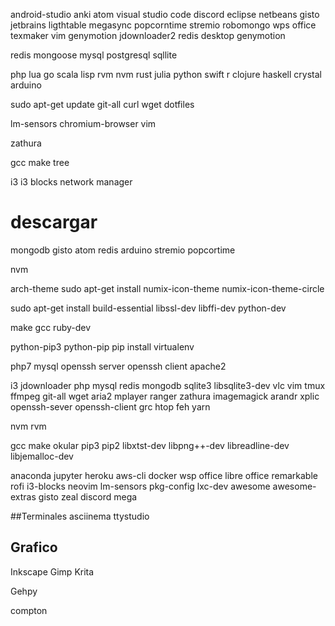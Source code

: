 android-studio
anki
atom
visual studio code
discord
eclipse
netbeans
gisto
jetbrains
ligthtable
megasync
popcorntime
stremio
robomongo
wps office
texmaker
vim
genymotion
jdownloader2
redis desktop
genymotion

redis
mongoose
mysql
postgresql
sqllite

php
lua
go
scala
lisp
rvm
nvm
rust
julia
python
swift
r
clojure
haskell
crystal
arduino

sudo apt-get update
git-all
curl
wget
dotfiles

lm-sensors
chromium-browser
vim

zathura

gcc
make
tree

i3
i3 blocks
network manager

# descargar
mongodb
gisto
atom
redis
arduino
stremio popcortime

nvm

arch-theme
sudo apt-get install numix-icon-theme numix-icon-theme-circle

sudo apt-get install build-essential libssl-dev libffi-dev python-dev

make
gcc
ruby-dev

python-pip3
python-pip
	pip install virtualenv

php7
mysql
openssh server
openssh client
apache2

i3
jdownloader
php
mysql
redis
mongodb
sqlite3 libsqlite3-dev
vlc
vim
tmux
ffmpeg
git-all
wget
aria2
mplayer
ranger
zathura
imagemagick
arandr
xplic
openssh-sever openssh-client
grc
htop
feh
yarn

nvm
rvm

gcc
make
okular
pip3 pip2
libxtst-dev libpng++-dev
libreadline-dev
libjemalloc-dev

anaconda
jupyter
heroku
aws-cli
docker
wsp office
libre office
remarkable
rofi
i3-blocks
neovim
lm-sensors
pkg-config lxc-dev
awesome
awesome-extras
gisto
zeal
discord
mega

##Terminales
asciinema
ttystudio

## Grafico
Inkscape
Gimp
Krita

Gehpy


compton